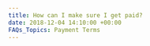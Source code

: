 ```yaml
---
title: How can I make sure I get paid?
date: 2018-12-04 14:10:00 +00:00
FAQs_Topics: Payment Terms
---
```


